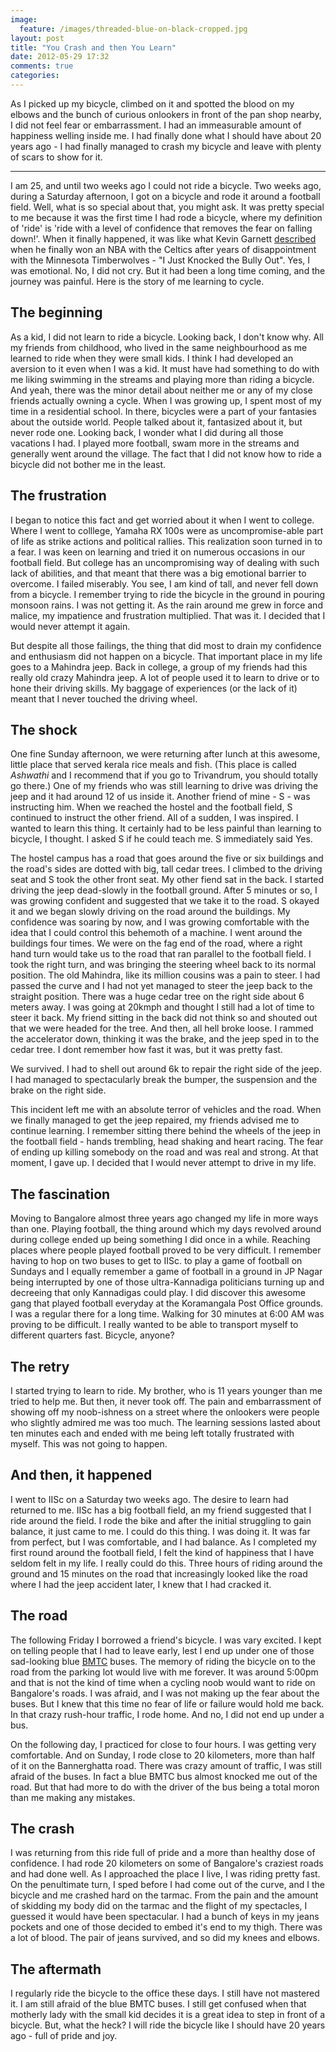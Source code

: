 ```yaml
---
image:
  feature: /images/threaded-blue-on-black-cropped.jpg
layout: post
title: "You Crash and then You Learn"
date: 2012-05-29 17:32
comments: true
categories:
---
```


As I picked up my bicycle, climbed on it and spotted the blood on my elbows and the bunch of curious onlookers in front of the pan shop nearby, I did not feel fear or embarrassment. I had an immeasurable amount of happiness welling inside me. I had finally done what I should have about 20 years ago - I had finally managed to crash my bicycle and leave with plenty of scars to show for it.

----

I am 25, and until two weeks ago I could not ride a bicycle. Two weeks ago, during a Saturday afternoon, I got on a bicycle and rode it around a football field. Well, what is so special about that, you might ask. It was pretty special to me because it was the first time I had rode a bicycle, where my definition of 'ride' is 'ride with a level of confidence that removes the fear on falling down!'. When it finally happened, it was like what Kevin Garnett [described](http://www.youtube.com/watch?v=3_gL_H9zAY8) when he finally won an NBA with the Celtics after years of disappointment with the Minnesota Timberwolves - "I Just Knocked the Bully Out". Yes, I was emotional. No, I did not cry. But it had been a long time coming, and the journey was painful. Here is the story of me learning to cycle.

<!--more-->

## The beginning

As a kid, I did not learn to ride a bicycle. Looking back, I don't know why. All my friends from childhood, who lived in the same neighbourhood as me learned to ride when they were small kids. I think I had developed an aversion to it even when I was a kid. It must have had something to do with me liking swimming in the streams and playing more than riding a bicycle. And yeah, there was the minor detail about neither me or any of my close friends actually owning a cycle.
When I was growing up, I spent most of my time in a residential school. In there, bicycles were a part of your fantasies about the outside world. People talked about it, fantasized about it, but never rode one. Looking back, I wonder what I did during all those vacations I had. I played more football, swam more in the streams and generally went around the village. The fact that I did not know how to ride a bicycle did not bother me in the least.

## The frustration

I began to notice this fact and get worried about it when I went to college. Where I went to colllege, Yamaha RX 100s were as uncompromise-able part of life as strike actions and political rallies. This realization soon turned in to a fear. I was keen on learning and tried it on numerous occasions in our football field. But college has an uncompromising way of dealing with such lack of abilities, and that meant that there was a big emotional barrier to overcome. I failed miserably. You see, I am kind of tall, and never fell down from a bicycle. I remember trying to ride the bicycle in the ground in pouring monsoon rains. I was not getting it. As the rain around me grew in force and malice, my impatience and frustration multiplied. That was it. I decided that I would never attempt it again.

But despite all those failings, the thing that did most to drain my confidence and enthusiasm did not happen on a bicycle. That important place in my life goes to a Mahindra jeep. Back in college, a group of my friends had this really old crazy Mahindra jeep. A lot of people used it to learn to drive or to hone their driving skills. My baggage of experiences (or the lack of it) meant that I never touched the driving wheel.

## The shock

One fine Sunday afternoon, we were returning after lunch at this awesome, little place that served kerala rice meals and fish. (This place is called _*Ashwathi*_ and I recommend that if you go to Trivandrum, you should totally go there.) One of my friends who was still learning to drive was driving the jeep and it had around 12 of us inside it. Another friend of mine - S - was instructing him. When we reached the hostel and the football field, S continued to instruct the other friend. All of a sudden, I was inspired. I wanted to learn this thing. It certainly had to be less painful than learning to bicycle, I thought. I asked S if he could teach me. S immediately said Yes.

The hostel campus has a road that goes around the five or six buildings and the road's sides are dotted with big, tall cedar trees. I climbed to the driving seat and S took the other front seat. My other fiend sat in the back. I started driving the jeep dead-slowly in the football ground. After 5 minutes or so, I was growing confident and suggested that we take it to the road. S okayed it and we began slowly driving on the road around the buildings. My confidence was soaring by now, and I was growing comfortable with the idea that I could control this behemoth of a machine. I went around the buildings four times. We were on the fag end of the road, where a right hand turn would take us to the road that ran parallel to the football field. I took the right turn, and was bringing the steering wheel back to its normal position. The old Mahindra, like its million cousins was a pain to steer. I had passed the curve and I had not yet managed to steer the jeep back to the straight position. There was a huge cedar tree on the right side about 6 meters away. I was going at 20kmph and thought I still had a lot of time to steer it back. My friend sitting in the back did not think so and shouted out that we were headed for the tree. And then, all hell broke loose. I rammed the accelerator down, thinking it was the brake, and the jeep sped in to the cedar tree. I dont remember how fast it was, but it was pretty fast.

We survived. I had to shell out around 6k to repair the right side of the jeep. I had managed to spectacularly break the bumper, the suspension and the brake on the right side.

This incident left me with an absolute terror of vehicles and the road. When we finally managed to get the jeep repaired, my friends advised me to continue learning. I remember sitting there behind the wheels of the jeep in the football field - hands trembling, head shaking and heart racing. The fear of ending up killing somebody on the road and was real and strong. At that moment, I gave up. I decided that I would never attempt to drive in my life.

## The fascination

Moving to Bangalore almost three years ago changed my life in more ways than one. Playing football, the thing around which my days revolved around during college ended up being something I did once in a while. Reaching places where people played football proved to be very difficult. I remember having to hop on two buses to get to IISc. to play a game of football on Sundays and I equally remember a game of football in a ground in JP Nagar being interrupted by one of those ultra-Kannadiga politicians turning up and decreeing that only Kannadigas could play. I did discover this awesome gang that played football everyday at the Koramangala Post Office grounds. I was a regular there for a long time. Walking for 30 minutes at 6:00 AM was proving to be difficult. I really wanted to be able to transport myself to different quarters fast. Bicycle, anyone?

## The retry

I started trying to learn to ride. My brother, who is 11 years younger than me tried to help me. But then, it never took off. The pain and embarrassment of showing off my noob-ishness on a street where the onlookers were people who slightly admired me was too much. The learning sessions lasted about ten minutes each and ended with me being left totally frustrated with myself. This was not going to happen.

## And then, it happened

I went to IISc on a Saturday two weeks ago. The desire to learn had returned to me. IISc has a big football field, an my friend suggested that I ride around the field. I rode the bike and after the initial struggling to gain balance, it just came to me. I could do this thing. I was doing it. It was far from perfect, but I was comfortable, and I had balance. As I completed my first round around the football field, I felt the kind of happiness that I have seldom felt in my life. I really could do this. Three hours of riding around the ground and 15 minutes on the road that increasingly looked like the road where I had the jeep accident later, I knew that I had cracked it.

## The road

The following Friday I borrowed a friend's bicycle. I was vary excited. I kept on telling people that I had to leave early, lest I end up under one of those sad-looking blue [BMTC](http://www.bmtcinfo.com/site/index.jsp "BMTC") buses. The memory of riding the bicycle on to the road from the parking lot would live with me forever. It was around 5:00pm and that is not the kind of time when a cycling noob would want to ride on Bangalore's roads. I was afraid, and I was not making up the fear about the buses. But I knew that this time no fear of life or failure would hold me back. In that crazy rush-hour traffic, I rode home. And no, I did not end up under a bus.

On the following day, I practiced for close to four hours. I was getting very comfortable. And on Sunday, I rode close to 20 kilometers, more than half of it on the Bannerghatta road. There was crazy amount of traffic, I was still afraid of the buses. In fact a blue BMTC bus almost knocked me out of the road. But that had more to do with the driver of the bus being a total moron than me making any mistakes.

## The crash

I was returning from this ride full of pride and a more than healthy dose of confidence. I had rode 20 kilometers on some of Bangalore's craziest roads and had done well. As I approached the place I live, I was riding pretty fast. On the penultimate turn, I sped before I had come out of the curve, and I the bicycle and me crashed hard on the tarmac. From the pain and the amount of skidding my body did on the tarmac and the flight of my spectacles, I guessed it would have been spectacular. I had a bunch of keys in my jeans pockets and one of those decided to embed it's end to my thigh. There was a lot of blood. The pair of jeans survived, and so did my knees and elbows.

## The aftermath

I regularly ride the bicycle to the office these days. I still have not mastered it. I am still afraid of the blue BMTC buses. I still get confused when that motherly lady with the small kid decides it is a great idea to step in front of a bicycle. But, what the heck? I will ride the bicycle like I should have 20 years ago - full of pride and joy.
